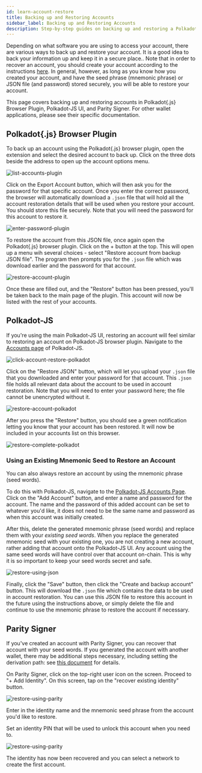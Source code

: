 ```yaml
---
id: learn-account-restore
title: Backing up and Restoring Accounts
sidebar_label: Backing up and Restoring Accounts
description: Step-by-step guides on backing up and restoring a Polkadot account.
---
```


Depending on what software you are using to access your account, there are various ways to back up
and restore your account. It is a good idea to back your information up and keep it in a secure
place.. Note that in order to recover an account, you should create your account according to the
instructions [here](learn-account-generation.md). In general, however, as long as you know how you
created your account, and have the seed phrase (mnemonic phrase) or JSON file (and password) stored
securely, you will be able to restore your account.

This page covers backing up and restoring accounts in Polkadot{.js} Browser Plugin, Polkadot-JS UI,
and Parity Signer. For other wallet applications, please see their specific documentation.

## Polkadot{.js} Browser Plugin

To back up an account using the Polkadot{.js} browser plugin, open the extension and select the
desired account to back up. Click on the three dots beside the address to open up the account
options menu.

![list-accounts-plugin](assets/accounts/polkadot.js_list_accounts.png)

Click on the Export Account button, which will then ask you for the password for that specific
account. Once you enter the correct password, the browser will automatically download a `.json` file
that will hold all the account restoration details that will be used when you restore your account.
You should store this file securely. Note that you will need the password for this account to
restore it.

![enter-password-plugin](assets/accounts/polkadot.js_enter_password.png)

To restore the account from this JSON file, once again open the Polkadot{.js} browser plugin. Click
on the + button at the top. This will open up a menu wih several choices - select "Restore account
from backup JSON file". The program then prompts you for the `.json` file which was download earlier
and the password for that account.

![restore-account-plugin](assets/accounts/polkadot.js_restore_account.png)

Once these are filled out, and the "Restore" button has been pressed, you'll be taken back to the
main page of the plugin. This account will now be listed with the rest of your accounts.

## Polkadot-JS

If you're using the main Polkadot-JS UI, restoring an account will feel similar to restoring an
account on Polkadot-JS browser plugin. Navigate to the
[Accounts page](https://polkadot.js.org/apps/#/accounts) of Polkadot-JS.

![click-account-restore-polkadot](assets/accounts/polkadot_click_restore.png)

Click on the "Restore JSON" button, which will let you upload your `.json` file that you downloaded
and enter your password for that account. This `.json` file holds all relevant data about the
account to be used in account restoration. Note that you will need to enter your password here; the
file cannot be unencrypted without it.

![restore-account-polkadot](assets/accounts/polkadot_restore_account.png)

After you press the "Restore" button, you should see a green notification letting you know that your
account has been restored. It will now be included in your accounts list on this browser.

![restore-complete-polkadot](assets/accounts/polkadot_restore_complete.png)

### Using an Existing Mnemonic Seed to Restore an Account

You can also always restore an account by using the mnemonic phrase (seed words).

To do this with Polkadot-JS, navigate to the
[Polkadot-JS Accounts Page](https://polkadot.js.org/apps/#/accounts). Click on the "Add Account"
button, and enter a name and password for the account. The name and the password of this added
account can be set to whatever you'd like, it does not need to be the same name and password as when
this account was initially created.

After this, delete the generated mnemonic phrase (seed words) and replace them with your _existing
seed words_. When you replace the generated mnemonic seed with your existing one, you are not
creating a new account, rather adding that account onto the Polkadot-JS UI. Any account
using the same seed words will have control over that account on-chain. This is why it is so
important to keep your seed words secret and safe.

![restore-using-json](assets/accounts/polkadot-js-existing-json.png)

Finally, click the "Save" button, then click the "Create and backup account" button. This will
download the `.json` file which contains the data to be used in account restoration. You can use
this JSON file to restore this account in the future using the instructions above, or simply delete
the file and continue to use the mnemonic phrase to restore the account if necessary.

## Parity Signer

If you've created an account with Parity Signer, you can recover that account with your seed words.
If you generated the account with another wallet, there may be additional steps necessary, including
setting the derivation path: see
[this document](https://github.com/paritytech/parity-signer/blob/master/docs/tutorials/Recover-Account-Polkadotjs.md)
for details.

On Parity Signer, click on the top-right user icon on the screen. Proceed to "+ Add Identity". On
this screen, tap on the "recover existing identity" button.

![restore-using-parity](assets/parity_Signer_restore1.PNG)

Enter in the identity name and the mnemonic seed phrase from the account you'd like to restore.

Set an identity PIN that will be used to unlock this account when you need to.

![restore-using-parity](assets/parity_Signer_restore2.PNG)

The identity has now been recovered and you can select a network to create the first account.
